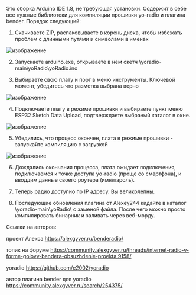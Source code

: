 Это сборка Arduino IDE 1.8, не требующая установки. Содержит в себе все нужные библиотеки для компиляции прошивки yo-radio и плагина bender.
Порядок следующий:
1) Скачиваете ZIP, распаковываете в корень диска, чтобы избежать проблем с длинными путями и символами в именах
 
![изображение](https://github.com/leowerd/port-arduino-1.8.19-yo/assets/22613147/17f8820b-1368-4ee6-9358-c95d04aa8289)

2) Запускаете arduino.exe, открываете в нем скетч \yoradio-main\yoRadio\yoRadio.ino
  
3) Выбираете свою плату и порт в меню инструменты. Ключевой момент, убедитесь что разметка выбрана верно
 
![изображение](https://github.com/leowerd/port-arduino-1.8.19-yo/assets/22613147/6c36152f-1a55-4661-a0c0-2d1cd6c3c9a5)

4) Подключаете плату в режиме прошивки и выбираете пункт меню ESP32 Sketch Data Upload, подтверждаете выбраный каталог в окне.
   
![изображение](https://github.com/leowerd/port-arduino-1.8.19-yo/assets/22613147/a91bfb10-6019-4df0-80da-998ef1da3c9e)

5) Убедились, что процесс окончен, плата в режиме прошивки - запускайте компиляцию с загрузкой
   
![изображение](https://github.com/leowerd/port-arduino-1.8.19-yo/assets/22613147/f801140a-2cde-4a26-89c4-43f0add3f16f)

6) Дождались окончания процесса, плата ожидает подключения, подключаемся к точке доступа yo-radio (проще со смартфона), и вводдим данные своего роутера (имя\пароль).

7) Теперь радио доступно по IP адресу. Вы великолепны.

8) Последующие обновления плагина от Alexey244 кидайте в каталог \yoradio-main\yoRadio\ с заменой файла. После чего можно просто компилировать бинарник и заливать через веб-морду.

Ссылки на авторов:

проект Алекса https://alexgyver.ru/benderadio/

топик на форуме https://community.alexgyver.ru/threads/internet-radio-v-forme-golovy-bendera-obsuzhdenie-proekta.9158/

yoradio https://github.com/e2002/yoradio

автор плагина bender для yoradio https://community.alexgyver.ru/search/254375/

